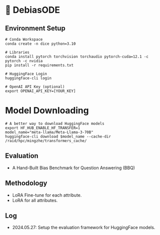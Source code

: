 # 🎲 DebiasODE

## Environment Setup
```shell
# Conda Workspace
conda create -n dice python=3.10

# Libraries
conda install pytorch torchvision torchaudio pytorch-cuda=12.1 -c pytorch -c nvidia
pip install -r requirements.txt

# HuggingFace Login
huggingface-cli login

# OpenAI API Key (optional)
export OPENAI_API_KEY=[YOUR_KEY]
```

# Model Downloading
```shell
# A better way to download HuggingFace models
export HF_HUB_ENABLE_HF_TRANSFER=1
model_name="meta-llama/Meta-Llama-3-70B"
huggingface-cli download $model_name --cache-dir /raid/hpc/mingzhe/transformers_cache/
```

## Evaluation
- A Hand-Built Bias Benchmark for Question Answering (BBQ)

## Methodology
- LoRA Fine-tune for each attribute.
- LoRA for all attributes.

## Log
- 2024.05.27: Setup the evaluation framework for HuggingFace models.
